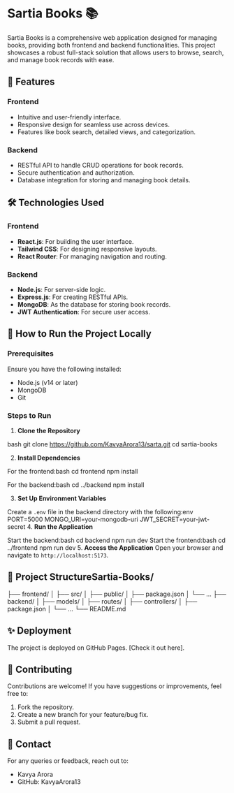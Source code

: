 # Sartia Books 📚

Sartia Books is a comprehensive web application designed for managing books, providing both frontend and backend functionalities. This project showcases a robust full-stack solution that allows users to browse, search, and manage book records with ease.

## 🌟 Features

### Frontend
- Intuitive and user-friendly interface.
- Responsive design for seamless use across devices.
- Features like book search, detailed views, and categorization.

### Backend
- RESTful API to handle CRUD operations for book records.
- Secure authentication and authorization.
- Database integration for storing and managing book details.

## 🛠️ Technologies Used

### Frontend
- **React.js**: For building the user interface.
- **Tailwind CSS**: For designing responsive layouts.
- **React Router**: For managing navigation and routing.

### Backend
- **Node.js**: For server-side logic.
- **Express.js**: For creating RESTful APIs.
- **MongoDB**: As the database for storing book records.
- **JWT Authentication**: For secure user access.

## 🚀 How to Run the Project Locally

### Prerequisites
Ensure you have the following installed:
- Node.js (v14 or later)
- MongoDB
- Git

### Steps to Run

1. **Clone the Repository**

bash
git clone https://github.com/KavyaArora13/sarta.git
cd sartia-books

2. **Install Dependencies**

For the frontend:bash
cd frontend
npm install

For the backend:bash
cd ../backend
npm install

3. **Set Up Environment Variables**

Create a `.env` file in the backend directory with the following:env
PORT=5000
MONGO_URI=your-mongodb-uri
JWT_SECRET=your-jwt-secret
4. **Run the Application**

Start the backend:bash
cd backend
npm run dev
Start the frontend:bash
cd ../frontend
npm run dev
5. **Access the Application**
Open your browser and navigate to `http://localhost:5173`.

## 📂 Project StructureSartia-Books/
├── frontend/
│ ├── src/
│ ├── public/
│ ├── package.json
│ └── ...
├── backend/
│ ├── models/
│ ├── routes/
│ ├── controllers/
│ ├── package.json
│ └── ...
└── README.md
## ✨ Deployment
The project is deployed on GitHub Pages. [Check it out here].

## 🤝 Contributing
Contributions are welcome! If you have suggestions or improvements, feel free to:

1. Fork the repository.
2. Create a new branch for your feature/bug fix.
3. Submit a pull request.

## 📧 Contact
For any queries or feedback, reach out to:
- Kavya Arora
- GitHub: KavyaArora13

